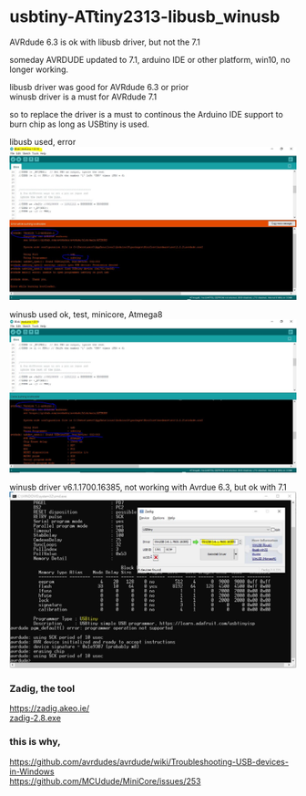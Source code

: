 # usbtiny-ATtiny2313-libusb_winusb
AVRdude 6.3 is ok with libusb driver, but not the 7.1  

someday AVRDUDE updated to 7.1,  arduino IDE or other platform, win10, no longer working.  

libusb driver was good for AVRdude 6.3 or prior  
winusb driver is a  must for AVRdude 7.1  

so to replace the driver is a must to continous the Arduino IDE support to burn chip as long as USBtiny is used.  

libusb used, error  
![libusb_driver_NG.JPG](libusb_driver_NG.JPG)   

winusb used ok, test, minicore, Atmega8  
![winusb_driver_OK.JPG](winusb_driver_OK.JPG)  

winusb driver v6.1.1700.16385, not working with Avrdue 6.3, but ok with 7.1  
![winusb_avrdude6.3_7.1_test.JPG](winusb_avrdude6.3_7.1_test.JPG)  

### Zadig, the tool
https://zadig.akeo.ie/  
[zadig-2.8.exe](zadig-2.8.exe)  

### this is why,  
https://github.com/avrdudes/avrdude/wiki/Troubleshooting-USB-devices-in-Windows  
https://github.com/MCUdude/MiniCore/issues/253  
